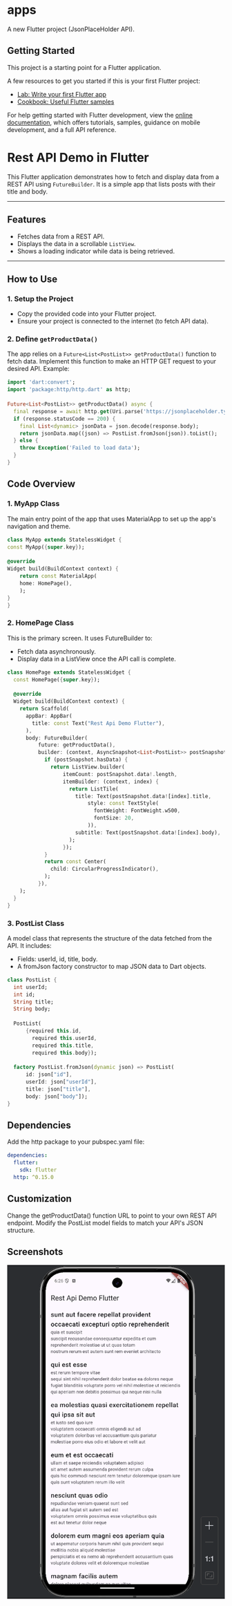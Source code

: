 # apps

A new Flutter project (JsonPlaceHolder API).

## Getting Started

This project is a starting point for a Flutter application.

A few resources to get you started if this is your first Flutter project:

- [Lab: Write your first Flutter app](https://docs.flutter.dev/get-started/install)
- [Cookbook: Useful Flutter samples](https://docs.flutter.dev/cookbook)

For help getting started with Flutter development, view the
[online documentation](https://docs.flutter.dev/), which offers tutorials,
samples, guidance on mobile development, and a full API reference.

# Rest API Demo in Flutter

This Flutter application demonstrates how to fetch and display data from a REST API using `FutureBuilder`. It is a simple app that lists posts with their title and body.

---

## Features
- Fetches data from a REST API.
- Displays the data in a scrollable `ListView`.
- Shows a loading indicator while data is being retrieved.

---

## How to Use

### 1. Setup the Project
- Copy the provided code into your Flutter project.
- Ensure your project is connected to the internet (to fetch API data).

### 2. Define `getProductData()`
The app relies on a `Future<List<PostList>> getProductData()` function to fetch data. Implement this function to make an HTTP GET request to your desired API. Example:

```dart
import 'dart:convert';
import 'package:http/http.dart' as http;

Future<List<PostList>> getProductData() async {
  final response = await http.get(Uri.parse('https://jsonplaceholder.typicode.com/posts'));
  if (response.statusCode == 200) {
    final List<dynamic> jsonData = json.decode(response.body);
    return jsonData.map((json) => PostList.fromJson(json)).toList();
  } else {
    throw Exception('Failed to load data');
  }
}
````

## Code Overview
### 1. MyApp Class
The main entry point of the app that uses MaterialApp to set up the app's navigation and theme.

```dart
class MyApp extends StatelessWidget {
const MyApp({super.key});

@override
Widget build(BuildContext context) {
    return const MaterialApp(
    home: HomePage(),
    );
}
}
```

### 2. HomePage Class
This is the primary screen. It uses FutureBuilder to:
- Fetch data asynchronously.
- Display data in a ListView once the API call is complete.

```dart
class HomePage extends StatelessWidget {
  const HomePage({super.key});

  @override
  Widget build(BuildContext context) {
    return Scaffold(
      appBar: AppBar(
        title: const Text("Rest Api Demo Flutter"),
      ),
      body: FutureBuilder(
          future: getProductData(),
          builder: (context, AsyncSnapshot<List<PostList>> postSnapshot) {
            if (postSnapshot.hasData) {
              return ListView.builder(
                  itemCount: postSnapshot.data!.length,
                  itemBuilder: (context, index) {
                    return ListTile(
                      title: Text(postSnapshot.data![index].title,
                          style: const TextStyle(
                            fontWeight: FontWeight.w500,
                            fontSize: 20,
                          )),
                      subtitle: Text(postSnapshot.data![index].body),
                    );
                  });
            }
            return const Center(
              child: CircularProgressIndicator(),
            );
          }),
    );
  }
}
```
### 3. PostList Class
A model class that represents the structure of the data fetched from the API. It includes:

- Fields: userId, id, title, body.
- A fromJson factory constructor to map JSON data to Dart objects.
```dart
class PostList {
  int userId;
  int id;
  String title;
  String body;

  PostList(
      {required this.id,
        required this.userId,
        required this.title,
        required this.body});

  factory PostList.fromJson(dynamic json) => PostList(
      id: json["id"],
      userId: json["userId"],
      title: json["title"],
      body: json["body"]);
}
```
## Dependencies
Add the http package to your pubspec.yaml file:

```yaml
dependencies:
  flutter:
    sdk: flutter
  http: ^0.15.0
  ```
## Customization
Change the getProductData() function URL to point to your own REST API endpoint.
Modify the PostList model fields to match your API's JSON structure.

## Screenshots

![Image](img/img.png)

